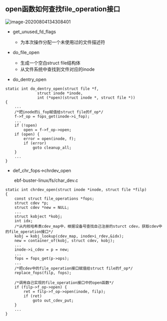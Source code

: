 ## open函数如何查找file_operation接口

![image-20200804134308401](C:\Users\admin\AppData\Roaming\Typora\typora-user-images\image-20200804134308401.png)

- get_unused_fd_flags
  - 为本次操作分配一个未使用过的文件描述符

- do_file_open
  - 生成一个空白struct file结构体
  - 从文件系统中查找到文件对应的inode

- do_dentry_open

```
static int do_dentry_open(struct file *f,
			  struct inode *inode,
			  int (*open)(struct inode *, struct file *))
{
	...
	/*把inode的i_fop赋值给struct file的f_op*/
	f->f_op = fops_get(inode->i_fop);
	...
	if (!open)
		open = f->f_op->open;
	if (open) {
		error = open(inode, f);
		if (error)
			goto cleanup_all;
	}
	...
}
```

- def_chr_fops->chrdev_open

  ​	ebf-buster-linux/fs/char_dev.c

```
static int chrdev_open(struct inode *inode, struct file *filp)
{
	const struct file_operations *fops;
	struct cdev *p;
	struct cdev *new = NULL;
	...
	struct kobject *kobj;
	int idx;
	/*从内核哈希表cdev_map中，根据设备号查找自己注册的sturct cdev，获取cdev中的file_operation接口*/
	kobj = kobj_lookup(cdev_map, inode>i_rdev,&idx);
	new = container_of(kobj, struct cdev, kobj);
	...
	inode->i_cdev = p = new;
	...
	fops = fops_get(p->ops);
	...
	/*把cdev中的file_operation接口赋值给struct file的f_op*/
	replace_fops(filp, fops);
	
	/*调用自己实现的file_operation接口中的open函数*/
	if (filp->f_op->open) {
		ret = filp->f_op->open(inode, filp);
		if (ret)
			goto out_cdev_put;
	}
	...
}
```



